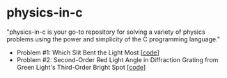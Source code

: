 # physics-in-c
"physics-in-c is your go-to repository for solving a variety of physics problems using the power and simplicity of the C programming language."



* Problem #1: Which Slit Bent the Light Most [[code](https://github.com/shaifsab/rosalind-solutions-bic/blob/main/-%20code/ba1b.py)]
* Problem #2: Second-Order Red Light Angle in Diffraction Grating from Green Light's Third-Order Bright Spot [[code](https://github.com/shaifsab/rosalind-solutions-bic/blob/main/-%20code/ba1b.py)]
